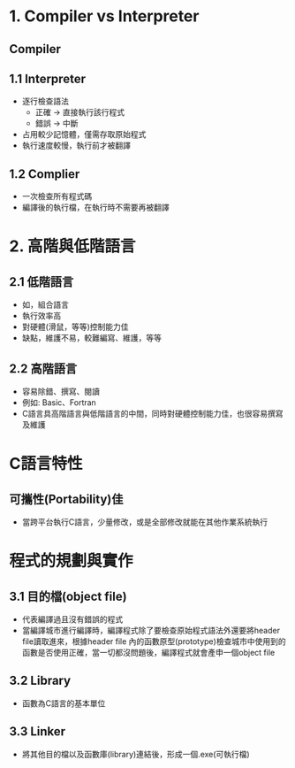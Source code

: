 # 1. Compiler vs Interpreter
## Compiler 

## 1.1 Interpreter
- 逐行檢查語法
  - 正確 -> 直接執行該行程式 
  - 錯誤 -> 中斷
- 占用較少記憶體，僅需存取原始程式
- 執行速度較慢，執行前才被翻譯

## 1.2 Complier
- 一次檢查所有程式碼
- 編譯後的執行檔，在執行時不需要再被翻譯

# 2. 高階與低階語言
## 2.1 低階語言
- 如，組合語言
- 執行效率高
- 對硬體(滑鼠，等等)控制能力佳
- 缺點，維護不易，較難編寫、維護，等等
## 2.2 高階語言
- 容易除錯、撰寫、閱讀
- 例如: Basic、Fortran
- C語言具高階語言與低階語言的中間，同時對硬體控制能力佳，也很容易撰寫及維護

# C語言特性
## 可攜性(Portability)佳
- 當跨平台執行C語言，少量修改，或是全部修改就能在其他作業系統執行

# 程式的規劃與實作
## 3.1 目的檔(object file)
- 代表編譯過且沒有錯誤的程式
- 當編譯城市進行編譯時，編譯程式除了要檢查原始程式語法外還要將header file讀取進來，根據header file 內的函數原型(prototype)檢查城市中使用到的函數是否使用正確，當一切都沒問題後，編譯程式就會產申一個object file
## 3.2 Library
- 函數為C語言的基本單位
## 3.3 Linker
- 將其他目的檔以及函數庫(library)連結後，形成一個.exe(可執行檔)
